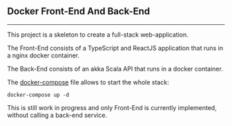 ## Docker Front-End And Back-End
---

This project is a skeleton to create a full-stack web-application.

The Front-End consists of a TypeScript and ReactJS application that runs in a nginx docker container.

The Back-End consists of an akka Scala API that runs in a docker container.

The [docker-compose](docker-compose.yml) file allows to start the whole stack:
```
docker-compose up -d
```

This is still work in progress and only Front-End is currently implemented, without calling a back-end service.